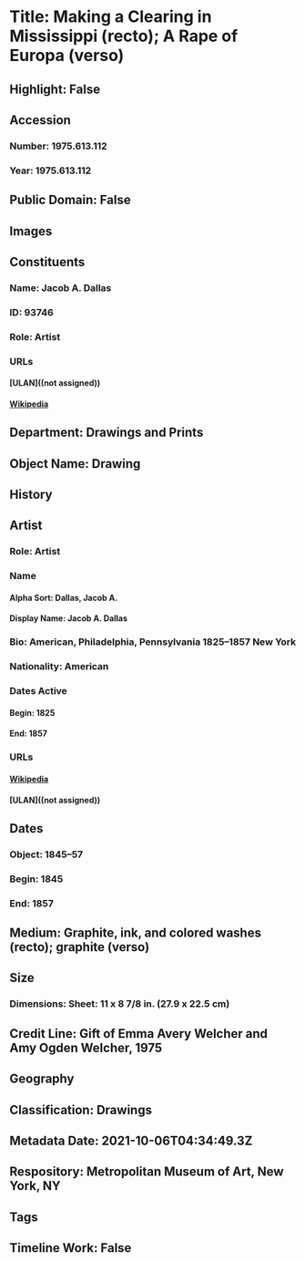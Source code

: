# Title: Making a Clearing in Mississippi (recto);  A Rape of Europa (verso)
## Highlight: False
## Accession
### Number: 1975.613.112
### Year: 1975.613.112
## Public Domain: False
## Images
## Constituents
### Name: Jacob A. Dallas
### ID: 93746
### Role: Artist
### URLs
#### [ULAN]((not assigned))
#### [Wikipedia](https://www.wikidata.org/wiki/Q52154942)
## Department: Drawings and Prints
## Object Name: Drawing
## History
## Artist
### Role: Artist
### Name
#### Alpha Sort: Dallas, Jacob A.
#### Display Name: Jacob A. Dallas
### Bio: American, Philadelphia, Pennsylvania 1825–1857 New York
### Nationality: American
### Dates Active
#### Begin: 1825
#### End: 1857
### URLs
#### [Wikipedia](https://www.wikidata.org/wiki/Q52154942)
#### [ULAN]((not assigned))
## Dates
### Object: 1845–57
### Begin: 1845
### End: 1857
## Medium: Graphite, ink, and colored washes (recto); graphite (verso)
## Size
### Dimensions: Sheet: 11 x 8 7/8 in. (27.9 x 22.5 cm)
## Credit Line: Gift of Emma Avery Welcher and Amy Ogden Welcher, 1975
## Geography
## Classification: Drawings
## Metadata Date: 2021-10-06T04:34:49.3Z
## Respository: Metropolitan Museum of Art, New York, NY
## Tags
## Timeline Work: False